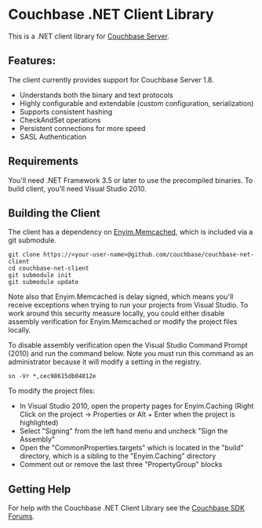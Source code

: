 # Couchbase .NET Client Library

This is a .NET client library for [Couchbase Server](http://couchbase.com).

## Features:

The client currently provides support for Couchbase Server 1.8.  

* Understands both the binary and text protocols
* Highly configurable and extendable (custom configuration, serialization)
* Supports consistent hashing
* CheckAndSet operations
* Persistent connections for more speed
* SASL Authentication

## Requirements

You'll need .NET Framework 3.5 or later to use the precompiled binaries. To build client, you'll need Visual Studio 2010.

## Building the Client

The client has a dependency on [Enyim.Memcached](https://github.com/enyim/EnyimMemcached), which is included via a git submodule.

    git clone https://<your-user-name>@github.com/couchbase/couchbase-net-client
    cd couchbase-net-client    
	git submodule init
    git submodule update	
	
Note also that Enyim.Memcached is delay signed, which means you'll receive exceptions when trying to run your projects from Visual Studio.  To work around this security measure locally, you could either disable assembly verification for Enyim.Memcached or modify the project files locally.

To disable assembly verification open the Visual Studio Command Prompt (2010) and run the command below.  Note you must run this command as an administrator because it will modify a setting in the registry.

	sn -Vr *,cec98615db04012e
	
To modify the project files:

* In Visual Studio 2010, open the property pages for Enyim.Caching (Right Click on the project -> Properties or Alt + Enter when the project is highlighted)
* Select "Signing" from the left hand menu and uncheck "Sign the Assembly"
* Open the "CommonProperties.targets" which is located in the "build" directory, which is a sibling to the "Enyim.Caching" directory
* Comment out or remove the last three "PropertyGroup" blocks

## Getting Help

For help with the Couchbase .NET Client Library see the [Couchbase SDK Forums](http://www.couchbase.com/forums/sdks/sdks).

    